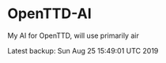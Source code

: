 # OpenTTD-AI
My AI for OpenTTD, will use primarily air

Latest backup: Sun Aug 25 15:49:01 UTC 2019
